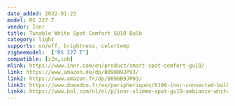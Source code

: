 ```yaml
---
date_added: 2022-01-23
model: RS 227 T
vendor: Innr
title: Tunable White Spot Comfort GU10 Bulb 
category: light
supports: on/off, brightness, colortemp
zigbeemodel:  ['RS 227 T']
compatible: [z2m,iob]
mlink: https://www.innr.com/en/product/smart-spot-comfort-gu10/
link: https://www.amazon.de/dp/B098B9JP93/
link2: https://www.amazon.fr/dp/B098B9JP93/
link3: https://www.domadoo.fr/en/peripheriques/6106-innr-connected-bulb-type-gu10-zigbee-30-pack-of-4-bulbs-adjustable-white-2200k-to-5000k-8718781553319.html
link4: https://www.bol.com/nl/nl/p/innr-slimme-spot-gu10-ambiance-white-werkt-met-philips-hue-warmwit-tot-helder-wit-zigbee-smart-led-lamp-dimbaar-en-tunable-4-pack/9300000053112168/
---
```

